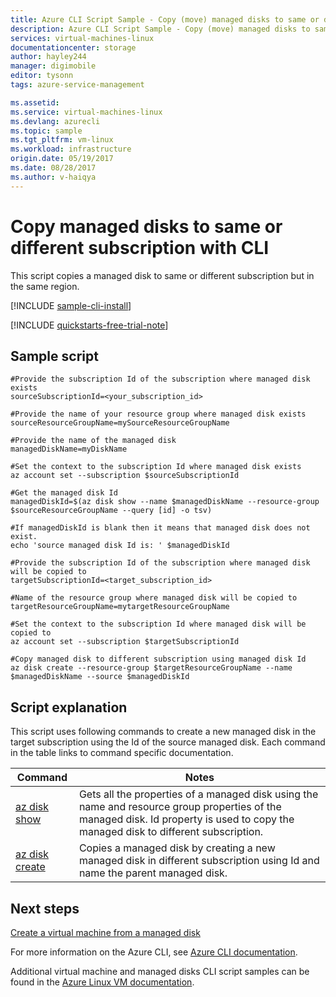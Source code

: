 ```yaml
---
title: Azure CLI Script Sample - Copy (move) managed disks to same or different subscription | Azure
description: Azure CLI Script Sample - Copy (move) managed disks to same or different subscription
services: virtual-machines-linux
documentationcenter: storage
author: hayley244
manager: digimobile
editor: tysonn
tags: azure-service-management

ms.assetid:
ms.service: virtual-machines-linux
ms.devlang: azurecli
ms.topic: sample
ms.tgt_pltfrm: vm-linux
ms.workload: infrastructure
origin.date: 05/19/2017
ms.date: 08/28/2017
ms.author: v-haiqya
---
```


# Copy managed disks to same or different subscription with CLI

This script copies a managed disk to same or different subscription but in the same region. 

[!INCLUDE [sample-cli-install](../../../includes/sample-cli-install.md)]

[!INCLUDE [quickstarts-free-trial-note](../../../includes/quickstarts-free-trial-note.md)]

## Sample script

```azurecli
#Provide the subscription Id of the subscription where managed disk exists
sourceSubscriptionId=<your_subscription_id>

#Provide the name of your resource group where managed disk exists
sourceResourceGroupName=mySourceResourceGroupName

#Provide the name of the managed disk
managedDiskName=myDiskName

#Set the context to the subscription Id where managed disk exists
az account set --subscription $sourceSubscriptionId

#Get the managed disk Id 
managedDiskId=$(az disk show --name $managedDiskName --resource-group $sourceResourceGroupName --query [id] -o tsv)

#If managedDiskId is blank then it means that managed disk does not exist.
echo 'source managed disk Id is: ' $managedDiskId

#Provide the subscription Id of the subscription where managed disk will be copied to
targetSubscriptionId=<target_subscription_id>

#Name of the resource group where managed disk will be copied to
targetResourceGroupName=mytargetResourceGroupName

#Set the context to the subscription Id where managed disk will be copied to
az account set --subscription $targetSubscriptionId

#Copy managed disk to different subscription using managed disk Id
az disk create --resource-group $targetResourceGroupName --name $managedDiskName --source $managedDiskId

```

## Script explanation

This script uses following commands to create a new managed disk in the target subscription using the Id of the source managed disk. Each command in the table links to command specific documentation.

| Command | Notes |
|---|---|
| [az disk show](https://docs.microsoft.com/cli/azure/disk#show) | Gets all the properties of a managed disk using the name and resource group properties of the managed disk. Id property is used to copy the managed disk to different subscription.  |
| [az disk create](https://docs.microsoft.com/cli/azure/disk#create) | Copies a managed disk by creating a new managed disk in different subscription using Id and name the parent managed disk.  |

## Next steps

[Create a virtual machine from a managed disk](./virtual-machines-linux-cli-sample-create-vm-from-managed-os-disks.md?toc=%2fpowershell%2fmodule%2ftoc.json)

For more information on the Azure CLI, see [Azure CLI documentation](https://docs.microsoft.com/cli/azure/overview).

Additional virtual machine and managed disks CLI script samples can be found in the [Azure Linux VM documentation](../../virtual-machines/linux/cli-samples.md?toc=%2fvirtual-machines%2flinux%2ftoc.json).
